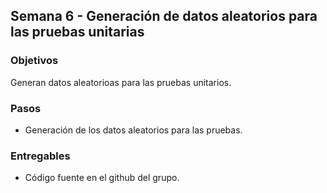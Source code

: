 ## Semana 6  - Generación de datos aleatorios para las pruebas unitarias

### Objetivos

Generan datos aleatorioas para las pruebas unitarios.

### Pasos

* Generación de los datos aleatorios para las pruebas.


### Entregables

* Código fuente en el github del grupo.